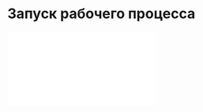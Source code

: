 # Запуск рабочего процесса

<PluginInfo name="workflow-custom-action-trigger" link="/handbook/workflow-custom-action-trigger" commercial="true"></PluginInfo>

<embed src="../../../workflow-custom-action-trigger/action.md#L3-L999"></embed>
